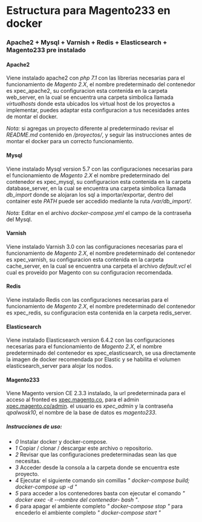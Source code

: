 # Estructura para Magento233 en docker
### Apache2 + Mysql + Varnish + Redis + Elasticsearch + Magento233 pre instalado

#### Apache2

Viene instalado apache2 con *php 7.1* con las librerias necesarias para el funcionamiento de *Magento 2.X*, el nombre predeterminado del contenedor es xpec_apache2, su configuracion esta contenida en la carpeta web_server, en la cual se encuentra una carpeta simbolica llamada *virtualhosts* donde esta ubicados los virtual host de los proyectos a implementar, puedes adaptar esta configuracion a tus necesidades antes de montar el docker.

*Nota:* si agregas un proyecto diferente al predeterminado revisar el _README.md_ contenido en */proyectos/*, y seguir las instrucciones antes de montar el docker para un correcto funcionamiento.

#### Mysql

Viene instalado Mysql version 5.7 con las configuraciones necesarias para el funcionamiento de *Magento 2.X* el nombre predeterminado del contenedor es xpec_mysql, su configuracion esta contenida en la carpeta database_server, en la cual se encuentra una carpeta simbolica llamada *db_import* donde se alojaran los sql a importar/exportar, dentro del container este _PATH_ puede ser accedido mediante la ruta */var/db_import/*.

*Nota:* Editar en el archivo *docker-compose.yml* el campo de la contraseña del Mysql.

#### Varnish

Viene instalado Varnish 3.0 con las configuraciones necesarias para el funcionamiento de *Magento 2.X*, el nombre predeterminado del contenedor es xpec_varnish, su configuracion esta contenida en la carpeta cache_server, en la cual se encuentra una carpeta el archivo *default.vcl* el cual es proveido por Magento con su configuracion recomendada.

#### Redis

Viene instalado Redis con las configuraciones necesarias para el funcionamiento de *Magento 2.X*, el nombre predeterminado del contenedor es xpec_redis, su configuracion esta contenida en la carpeta redis_server.

#### Elasticsearch

Viene instalado Elasticsearch version 6.4.2 con las configuraciones necesarias para el funcionamiento de *Magento 2.X*, el nombre predeterminado del contenedor es xpec_elasticsearch, se usa directamente la imagen de docker recomendada por Elastic y se habilita el volumen elasticsearch_server para alojar los nodos.

#### Magento233

Viene Magento version CE 2.3.3 instalado, la url predeterminada para el acceso al fronted es [xpec.magento.co](xpec.magento.co), para el admin [xpec.magento.co/admin](xpec.magento.co/admin).
el usuario es *xpec_admin* y la contraseña *qpalwosk10*, el nombre de la base de datos es *magento233*.

##### Instrucciones de uso:

- *0* Instalar docker y docker-compose.
- *1* Copiar / clonar / descargar este archivo o repositorio.
- *2* Revisar que las configuraciones predeterminadas sean las que necesitas.
- *3* Acceder desde la consola a la carpeta donde se encuentra este proyecto.
- *4* Ejecutar el siguiente comando sin comillas *" docker-compose build; docker-compose up -d "*
- *5* para acceder a los contenedores basta con ejecutar el comando *" docker exec -it --nombre del contenedor- bash "*.
- *6* para apagar el ambiente completo *" docker-compose stop "* para encederlo el ambiente completo *" docker-compose start "*
